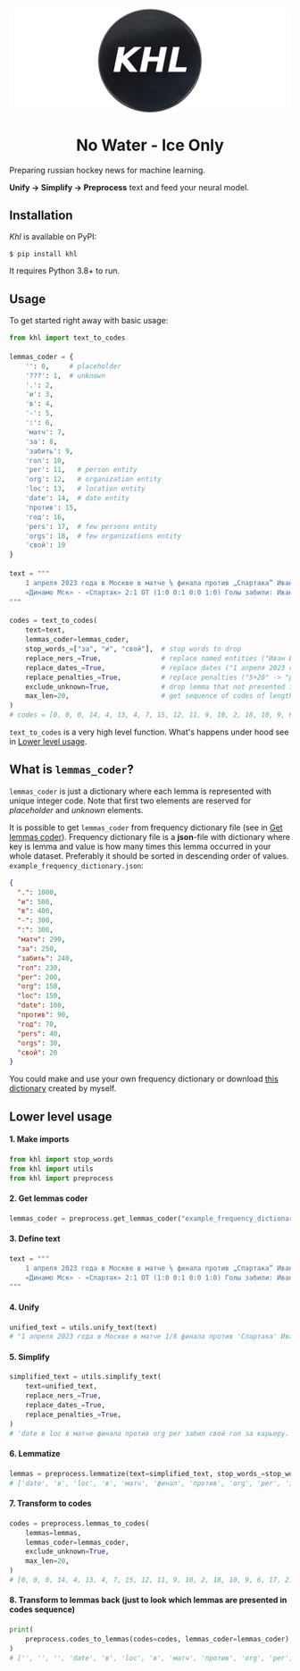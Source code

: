 ![Khl Logo](https://raw.githubusercontent.com/Rishat-F/khl/master/data/logo.png)

<h1 align="center">No Water - Ice Only</h1>

Preparing russian hockey news for machine learning.

**Unify -> Simplify -> Preprocess** text and feed your neural model.

## Installation

*Khl* is available on PyPI:

```console
$ pip install khl
```
It requires Python 3.8+ to run.

## Usage

To get started right away with basic usage:

```python
from khl import text_to_codes

lemmas_coder = {
    '': 0,     # placeholder
    '???': 1,  # unknown
    '.': 2,
    'и': 3,
    'в': 4,
    '-': 5,
    ':': 6,
    'матч': 7,
    'за': 8,
    'забить': 9,
    'гол': 10,
    'per': 11,   # person entity
    'org': 12,   # organization entity
    'loc': 13,   # location entity
    'date': 14,  # date entity
    'против': 15,
    'год': 16,
    'pers': 17,  # few persons entity
    'orgs': 18,  # few organizations entity
    'свой': 19
}

text = """
    1 апреля 2023 года в Москве в матче ⅛ финала против „Спартака” Иван Иванов забил свой 100—й гол за карьеру.
    «Динамо Мск» - «Спартак» 2:1 ОТ (1:0 0:1 0:0 1:0) Голы забили: Иванов, Петров и Сидоров.
"""

codes = text_to_codes(
    text=text,
    lemmas_coder=lemmas_coder,
    stop_words_=["за", "и", "свой"],  # stop words to drop
    replace_ners_=True,               # replace named entities ("Иван Иванов" -> "per", "Спартак" -> "org", "Москва" -> "loc")
    replace_dates_=True,              # replace dates ("1 апреля 2023 года" -> "date")
    replace_penalties_=True,          # replace penalties ("5+20" -> "pen")
    exclude_unknown=True,             # drop lemma that not presented in lemmas_coder
    max_len=20,                       # get sequence of codes of length 20
)
# codes = [0, 0, 0, 14, 4, 13, 4, 7, 15, 12, 11, 9, 10, 2, 18, 10, 9, 6, 17, 2]
```

```text_to_codes``` is a very high level function. What's happens under hood see in [Lower level usage](#lower-level-usage).

## What is `lemmas_coder`?
`lemmas_coder` is just a dictionary where each lemma is represented with unique integer code.
Note that first two elements are reserved for *placeholder* and *unknown* elements.

It is possible to get `lemmas_coder` from frequency dictionary file (see in [Get lemmas coder](#2-get-lemmas-coder)).
Frequency dictionary file is a **json**-file with dictionary where key is lemma and value is how many times this lemma occurred in your whole dataset.
Preferably it should be sorted in descending order of values.  
`example_frequency_dictionary.json`:

```json
{
  ".": 1000,
  "и": 500,
  "в": 400,
  "-": 300,
  ":": 300,
  "матч": 290,
  "за": 250,
  "забить": 240,
  "гол": 230,
  "per": 200,
  "org": 150,
  "loc": 150,
  "date": 100,
  "против": 90,
  "год": 70,
  "pers": 40,
  "orgs": 30,
  "свой": 20
}
```

You could make and use your own frequency dictionary or download [this dictionary](https://github.com/Rishat-F/khl/blob/master/data/frequency_dictionary.json) created by myself.

## Lower level usage<a id="lower-level-usage"></a>

#### 1. Make imports
```python
from khl import stop_words
from khl import utils
from khl import preprocess
```

#### 2. Get lemmas coder<a id="2-get-lemmas-coder"></a>
```python
lemmas_coder = preprocess.get_lemmas_coder("example_frequency_dictionary.json")
```

#### 3. Define text
```python
text = """
    1 апреля 2023 года в Москве в матче ⅛ финала против „Спартака” Иван Иванов забил свой 100—й гол за карьеру.
    «Динамо Мск» - «Спартак» 2:1 ОТ (1:0 0:1 0:0 1:0) Голы забили: Иванов, Петров и Сидоров.
"""
```

#### 4. Unify
```python
unified_text = utils.unify_text(text)
# "1 апреля 2023 года в Москве в матче 1/8 финала против 'Спартака' Иван Иванов забил свой 100-й гол за карьеру. 'Динамо Мск' - 'Спартак' 2:1 ОТ (1:0 0:1 0:0 1:0) Голы забили: Иванов, Петров и Сидоров."
```

#### 5. Simplify
```python
simplified_text = utils.simplify_text(
    text=unified_text,
    replace_ners_=True,
    replace_dates_=True,
    replace_penalties_=True,
)
# 'date в loc в матче финала против org per забил свой гол за карьеру. org org Голы забили: per per per.'
```

#### 6. Lemmatize
```python
lemmas = preprocess.lemmatize(text=simplified_text, stop_words_=stop_words)
# ['date', 'в', 'loc', 'в', 'матч', 'финал', 'против', 'org', 'per', 'забить', 'гол', 'карьера', '.', 'orgs', 'гол', 'забить', ':', 'pers', '.']
```

#### 7. Transform to codes
```python
codes = preprocess.lemmas_to_codes(
    lemmas=lemmas,
    lemmas_coder=lemmas_coder,
    exclude_unknown=True,
    max_len=20,
)
# [0, 0, 0, 14, 4, 13, 4, 7, 15, 12, 11, 9, 10, 2, 18, 10, 9, 6, 17, 2]
```

#### 8. Transform to lemmas back (just to look which lemmas are presented in codes sequence)
```python
print(
    preprocess.codes_to_lemmas(codes=codes, lemmas_coder=lemmas_coder)
)
# ['', '', '', 'date', 'в', 'loc', 'в', 'матч', 'против', 'org', 'per', 'забить', 'гол', '.', 'orgs', 'гол', 'забить', ':', 'pers', '.']
```
